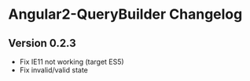 Angular2-QueryBuilder Changelog
===============

Version 0.2.3
-----------
- Fix IE11 not working (target ES5)
- Fix invalid/valid state
